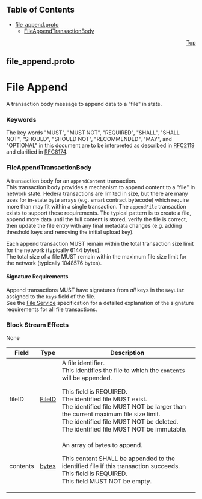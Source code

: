 ## Table of Contents

- [file_append.proto](#file_append-proto)
    - [FileAppendTransactionBody](#proto-FileAppendTransactionBody)
  



<a name="file_append-proto"></a>
<p align="right"><a href="#top">Top</a></p>

## file_append.proto
# File Append
A transaction body message to append data to a "file" in state.

### Keywords
The key words "MUST", "MUST NOT", "REQUIRED", "SHALL", "SHALL NOT",
"SHOULD", "SHOULD NOT", "RECOMMENDED", "MAY", and "OPTIONAL" in this
document are to be interpreted as described in
[RFC2119](https://www.ietf.org/rfc/rfc2119) and clarified in
[RFC8174](https://www.ietf.org/rfc/rfc8174).


<a name="proto-FileAppendTransactionBody"></a>

### FileAppendTransactionBody
A transaction body for an `appendContent` transaction.<br/>
This transaction body provides a mechanism to append content to a "file" in
network state. Hedera transactions are limited in size, but there are many
uses for in-state byte arrays (e.g. smart contract bytecode) which require
more than may fit within a single transaction. The `appendFile` transaction
exists to support these requirements. The typical pattern is to create a
file, append more data until the full content is stored, verify the file is
correct, then update the file entry with any final metadata changes (e.g.
adding threshold keys and removing the initial upload key).

Each append transaction MUST remain within the total transaction size limit
for the network (typically 6144 bytes).<br/>
The total size of a file MUST remain within the maximum file size limit for
the network (typically 1048576 bytes).

#### Signature Requirements
Append transactions MUST have signatures from _all_ keys in the `KeyList`
assigned to the `keys` field of the file.<br/>
See the [File Service](#FileService) specification for a detailed
explanation of the signature requirements for all file transactions.

### Block Stream Effects
None


| Field | Type | Description |
| ----- | ---- | ----------- |
| fileID | [FileID](#proto-FileID) | A file identifier.<br/> This identifies the file to which the `contents` will be appended. <p> This field is REQUIRED.<br/> The identified file MUST exist.<br/> The identified file MUST NOT be larger than the current maximum file size limit.<br/> The identified file MUST NOT be deleted.<br/> The identified file MUST NOT be immutable. |
| contents | [bytes](#bytes) | An array of bytes to append.<br/> <p> This content SHALL be appended to the identified file if this transaction succeeds.<br/> This field is REQUIRED.<br/> This field MUST NOT be empty. |





 <!-- end messages -->

 <!-- end enums -->

 <!-- end HasExtensions -->

 <!-- end services -->



